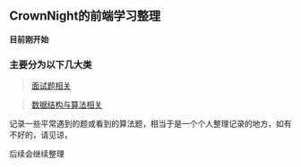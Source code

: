 ## CrownNight的前端学习整理

**目前刚开始**

### 主要分为以下几大类

> [面试题相关](https://github.com/CrownNight/blog/tree/main/InterviewQuestions)

> [数据结构与算法相关](https://github.com/CrownNight/blog/tree/main/structure)


 记录一些平常遇到的题或看到的算法题，相当于是一个个人整理记录的地方，如有不好的，请见谅，
 
 后续会继续整理
